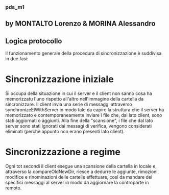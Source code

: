 ### pds_m1

## by MONTALTO Lorenzo & MORINA Alessandro


## Logica protocollo

Il funzionamento generale della procedura di sincronizzazione è suddivisa in due fasi:

# Sincronizzazione iniziale 

Si occupa della situazione in cui il server e il client non sanno cosa ha memorizzatu l'uno rispetto all'altro
nell'immagine della cartella da sincronizzare. Il client invia una serie di messaggi attraverso synchronizeElWithServer
in modo tale da capire la struttura che il server ha memorizzato e contemporaneamente inviare i file che, dal lato client,
sono stati aggiornati o aggiunti. Alla fine della "scansione", i file che dal lato server sono stati ignorati dai messagi
di verifica, vengono considerati eliminati (perchè appunto non erano presenti lato client).

# Sincronizzazione a regime

Ogni tot secondi il client esegue una scansione della cartella in locale e, attraverso la compareOldNewDir, riesce a
dedurre le aggiunte, rimozioni, modifice e rinominazioni delle cartelle effettuare, così da mandare dei specifici
messaggi al server in modo da aggiornare la controparte in remoto.
